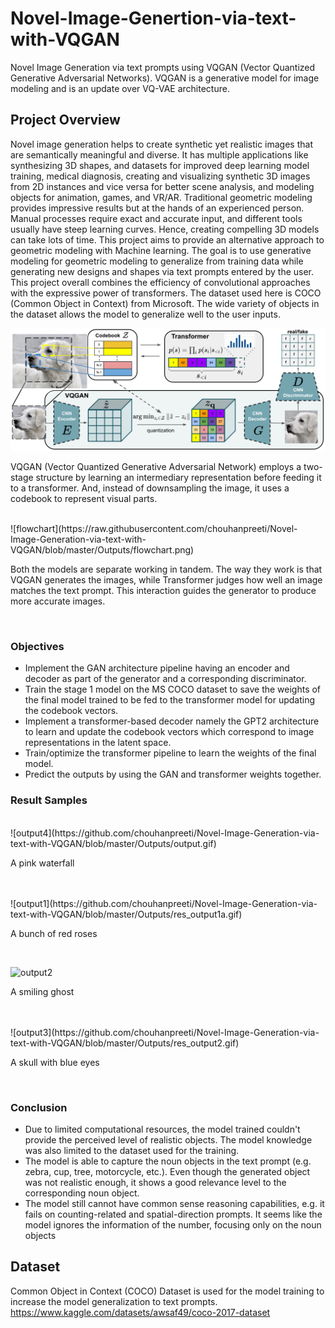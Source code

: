 # Novel-Image-Genertion-via-text-with-VQGAN #

Novel Image Generation via text prompts using VQGAN (Vector Quantized Generative Adversarial Networks). VQGAN is a generative model for image modeling and is an update over VQ-VAE architecture.

## Project Overview ##

Novel image generation helps to create synthetic yet realistic images that are semantically meaningful and diverse. It has multiple applications like synthesizing 3D shapes, and datasets for improved deep learning model training, medical diagnosis, creating and visualizing synthetic 3D images from 2D instances and vice versa for better scene analysis, and modeling objects for animation, games, and VR/AR. Traditional geometric modeling provides impressive results but at the hands of an experienced person. Manual processes require exact and accurate input, and different tools usually have steep learning curves. Hence, creating compelling 3D models can take lots of time. This project aims to provide an alternative approach to geometric modeling with Machine learning. The goal is to use generative modeling for geometric modeling to generalize from training data while generating new designs and shapes via text prompts entered by the user. This project overall combines the efficiency of convolutional approaches with the expressive power of transformers. The dataset used here is COCO (Common Object in Context) from Microsoft. The wide variety of objects in the dataset allows the model to generalize well to the user inputs.


![model architecture](https://github.com/chouhanpreeti/Novel-Image-Generation-via-text-with-VQGAN/blob/master/Outputs/architecture.png)
<p class="text-justify"> VQGAN (Vector Quantized Generative Adversarial Network) employs a two-stage structure by learning an intermediary representation before feeding it to a transformer. And, instead of downsampling the image, it uses a codebook to represent visual parts.  </p>
<br>
![flowchart](https://raw.githubusercontent.com/chouhanpreeti/Novel-Image-Generation-via-text-with-VQGAN/blob/master/Outputs/flowchart.png)
<p class="text-justify"> Both the models are separate working in tandem. The way they work is that VQGAN generates the images, while Transformer judges how well an image matches the text prompt. This interaction guides the generator to produce more accurate images.</p>

<br>

### Objectives ###

- Implement the GAN architecture pipeline having an encoder and decoder as part of the generator and a corresponding discriminator.
- Train the stage 1 model on the MS COCO dataset to save the weights of the final model trained to be fed to the transformer model for updating the codebook vectors.
- Implement a transformer-based decoder namely the GPT2 architecture to learn and update the codebook vectors which correspond to image representations in the latent space.
- Train/optimize the transformer pipeline to learn the weights of the final model.
- Predict the outputs by using the GAN and transformer weights together.


### Result Samples ###
<br>
![output4](https://github.com/chouhanpreeti/Novel-Image-Generation-via-text-with-VQGAN/blob/master/Outputs/output.gif)
<p class="text-justify">A pink waterfall </p>
<br>

<br>
![output1](https://github.com/chouhanpreeti/Novel-Image-Generation-via-text-with-VQGAN/blob/master/Outputs/res_output1a.gif)
<p class="text-justify"> A bunch of red roses </p>
<br>

![output2](https://github.com/chouhanpreeti/Novel-Image-Generation-via-text-with-VQGAN/blob/master/Outputs/res_output5.gif)
<p class="text-justify">A smiling ghost </p>
<br>

<br>
![output3](https://github.com/chouhanpreeti/Novel-Image-Generation-via-text-with-VQGAN/blob/master/Outputs/res_output2.gif)
<p class="text-justify">A skull with blue eyes </p>
<br>


### Conclusion ###

- Due to limited computational resources, the model trained couldn't provide the perceived level of realistic objects. The model knowledge was also limited to the dataset used for the training.
- The model is able to capture the noun objects in the text prompt (e.g. zebra, cup, tree, motorcycle, etc.). Even though the generated object was not realistic enough, it shows a good relevance level to the corresponding noun object.
- The model still cannot have common sense reasoning capabilities, e.g. it fails on counting-related and spatial-direction prompts. It seems like the model ignores the information of the number, focusing only on the noun objects


## Dataset ##
Common Object in Context (COCO) Dataset is used for the model training to increase the model generalization to text prompts. 
https://www.kaggle.com/datasets/awsaf49/coco-2017-dataset
